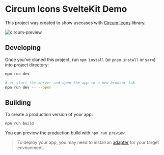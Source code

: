 # Circum Icons SvelteKit Demo

This project was created to show usecases with [Circum Icons](https://circumicons.com) library.

![circum-preview](https://user-images.githubusercontent.com/87146097/178036860-533d4fde-12c5-4464-a6f7-af4bf1004ca7.png)

## Developing

Once you've cloned this project, run `npm install` (or `pnpm install` or `yarn`) into project directory:

```bash
npm run dev

# or start the server and open the app in a new browser tab
npm run dev -- --open
```

## Building

To create a production version of your app:

```bash
npm run build
```

You can preview the production build with `npm run preview`.

> To deploy your app, you may need to install an [adapter](https://kit.svelte.dev/docs/adapters) for your target environment.
